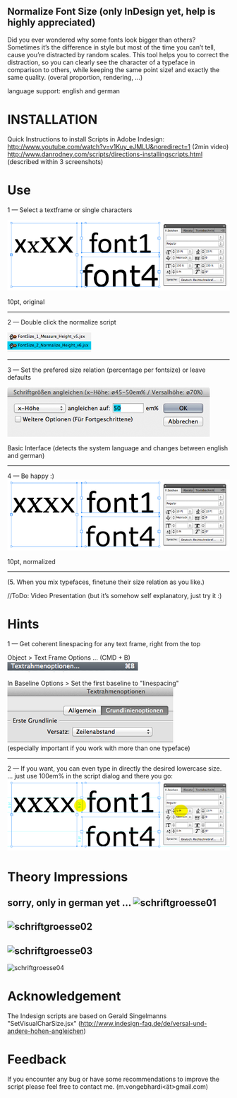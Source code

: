 Normalize Font Size (only InDesign yet, help is highly appreciated)
-------------------
Did you ever wondered why some fonts look bigger than others?
Sometimes it’s the difference in style but most of the time you can’t tell, cause you’re distracted by random scales.
This tool helps you to correct the distraction, so you can clearly see the character of a typeface in comparison to others, while keeping the same point size! and exactly the same quality. (overal proportion, rendering, …)

language support: english and german  

# INSTALLATION

Quick Instructions to install Scripts in Adobe Indesign:  
http://www.youtube.com/watch?v=v1Kuy_eJMLU&noredirect=1 (2min video) 
http://www.danrodney.com/scripts/directions-installingscripts.html (described within 3 screenshots)

# Use
1 — Select a textframe or single characters

![technical distorted fontsize](fontsize_control_original.png)

10pt, original


----
2 — Double click the normalize script

![fontsize control script](fontsize_control_scripts_window.png)

----
3 — Set the prefered size relation (percentage per fontsize) or leave defaults

![fontsize control interface](fontsize_control_interface_simple.png)

Basic Interface (detects the system language and changes between english and german)
  
----
4 — Be happy :)
![typographical normalized fontsize](fontsize_control_normalized.png)

10pt, normalized

----
(5. When you mix typefaces, finetune their size relation as you like.)

//ToDo: Video Presentation (but it’s somehow self explanatory, just try it :)

# Hints

1 — Get coherent linespacing for any text frame, right from the top



Object > Text Frame Options … (CMD + B) <br />
![text frame options](text-frame-options--cmd-B.png)

In Baseline Options > Set the first baseline to "linespacing" <br />
![text frame options linespacing](text-frame-options--set-to-linespacing.png) <br />
(especially important if you work with more than one typeface)

----

2 — If you want, you can even type in directly the desired lowercase size. <br />
… just use 100em% in the script dialog and there you go: <br />
![text frame options](fontsize_control_normalized-2.png)


# Theory Impressions
sorry, only in german yet …
![schriftgroesse01](http://vongebhardi.de/variables_of_type/Bilder/schriftgroesse_01.png)
----
![schriftgroesse02](http://vongebhardi.de/variables_of_type/Bilder/schriftgroesse_02.png)
----
![schriftgroesse03](http://vongebhardi.de/variables_of_type/Bilder/schriftgroesse_03.png)
----
![schriftgroesse04](http://vongebhardi.de/variables_of_type/Bilder/schriftgroesse_04.png)

# Acknowledgement
The Indesign scripts are based on Gerald Singelmanns "SetVisualCharSize.jsx" (http://www.indesign-faq.de/de/versal-und-andere-hohen-angleichen)

# Feedback
If you encounter any bug or have some recommendations to improve the script please feel free to contact me. (m.vongebhardi<ät>gmail.com)

